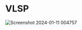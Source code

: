 # VLSP
![Screenshot 2024-01-11 004757](https://github.com/NguyenQuyNghia/VLSP/assets/100202140/ccae6f78-6e2c-4126-9239-1d86d7f26856)
